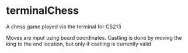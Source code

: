 # terminalChess
A chess game played via the terminal for CS213

Moves are input using board coordinates. Castling is done by moving the king to the end location, but only if castling is currently valid
